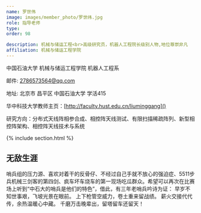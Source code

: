 ```yaml
---
name: 罗世伟
image: images/member_photo/罗世纬.jpg
role: 指导老师
type: 
order: 98

description: 机械与储运工程<br>高级研究员，机器人工程院长级别人物,地位尊崇非凡
affiliation: 机械与储运工程学院
---
```

中国石油大学 机械与储运工程学院 机器人工程系

邮件: 2786573564@qq.com

地址: 北京市 昌平区  中国石油大学 学活415

华中科技大学教师主页：[http://faculty.hust.edu.cn/liuminggang]()

研究方向：分布式天线阵相参合成、相控阵天线测试、有限扫描稀疏阵列、新型相控阵架构、相控阵天线技术与系统

{% include section.html %}

## 无敌生涯
哨兵组的压力源、喜欢对着干的反骨仔、不经过自己手就不放心的强迫症、5511步兵机械三剑客的第四剑、疯车坏车烧车的第一现场吃瓜群众。希望可以再次在比赛场上听到“中石大的哨兵是他们的特色”，借此，有三年老哨兵吟诗为证：
早岁不知世事艰，飞坡光景在眼前。
上下枪管空威力，卷土重来留战绩。
薪火交接代代传，余热温暖心中藏。
千磨万击晚辈出，留塔留车还留天！
